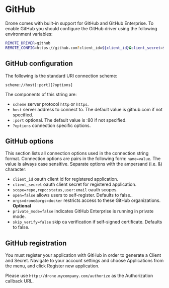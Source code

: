 # GitHub

Drone comes with built-in support for GitHub and GitHub Enterprise. To enable GitHub you should configure the GitHub driver using the following environment variables:

```bash
REMOTE_DRIVER=github
REMOTE_CONFIG=https://github.com?client_id=${client_id}&client_secret=${client_secret}
```

## GitHub configuration

The following is the standard URI connection scheme:

```
scheme://host[:port][?options]
```

The components of this string are:

* `scheme` server protocol `http` or `https`.
* `host` server address to connect to. The default value is github.com if not specified.
* `:port` optional. The default value is :80 if not specified.
* `?options` connection specific options.

## GitHub options

This section lists all connection options used in the connection string format. Connection options are pairs in the following form: `name=value`. The value is always case sensitive. Separate options with the ampersand (i.e. &) character:

* `client_id` oauth client id for registered application.
* `client_secret` oauth client secret for registered application.
* `scope=repo,repo:status,user:email` oauth scopes.
* `open=false` allows users to self-register. Defaults to false..
* `orgs=drone&orgs=docker` restricts access to these GitHub organizations. **Optional**
* `private_mode=false` indicates GitHub Enterprise is running in private mode.
* `skip_verify=false` skip ca verification if self-signed certificate. Defaults to false.

## GitHub registration

You must register your application with GitHub in order to generate a Client and Secret. Navigate to your account settings and choose Applications from the menu, and click Register new application.

Please use `http://drone.mycompany.com/authorize` as the Authorization callback URL.
